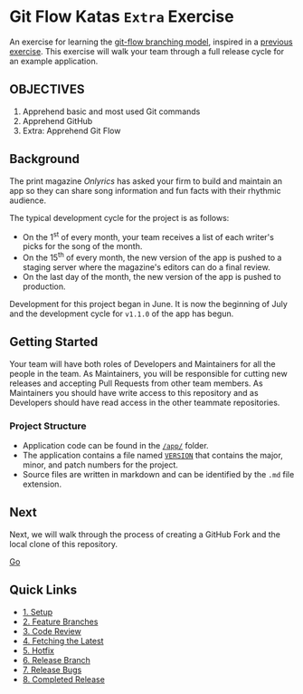 # Git Flow Katas `Extra` Exercise

An exercise for learning the [git-flow branching model](http://nvie.com/posts/a-successful-git-branching-model/), inspired in a [previous exercise](https://github.com/rferri-gr8/git-flow-exercise). This exercise will walk your team through a full release cycle for an example application.

##  OBJECTIVES
1.	Apprehend basic and most used Git commands
2.	Apprehend GitHub
3.	Extra: Apprehend Git Flow


## Background 

The print magazine _Onlyrics_ has asked your firm to build and maintain an app so they can share song information and fun facts with their rhythmic audience.

The typical development cycle for the project is as follows:

- On the 1<sup>st</sup> of every month, your team receives a list of each writer's picks for the song of the month.
- On the 15<sup>th</sup> of every month, the new version of the app is pushed to a staging server where the magazine's editors can do a final review.
- On the last day of the month, the new version of the app is pushed to production.

Development for this project began in June. It is now the beginning of July and the development cycle for `v1.1.0` of the app has begun.

## Getting Started

Your team will have both roles of Developers and Maintainers for all the people in the team. As Maintainers, you will be responsible for cutting new releases and accepting Pull Requests from other team members. As Maintainers you should have write access to this repository and as Developers should have read access in the other teammate repositories.

### Project Structure
* Application code can be found in the [`/app/`](/app/) folder.
* The application contains a file named [`VERSION`](/app/VERSION) that contains the major, minor, and patch numbers for the project.
* Source files are written in markdown and can be identified by the `.md` file extension.

## Next

Next, we will walk through the process of creating a GitHub Fork and the local clone of this repository.

[Go](/walkthrough/1-setup.md)

## Quick Links

- [1. Setup](/walkthrough/1-setup.md)
- [2. Feature Branches](/walkthrough/2-feature-branches.md)
- [3. Code Review](/walkthrough/3-code-review.md)
- [4. Fetching the Latest](/walkthrough/4-fetching-latest.md)
- [5. Hotfix](/walkthrough/5-hotfix.md)
- [6. Release Branch](/walkthrough/6-release-branch.md)
- [7. Release Bugs](/walkthrough/7-release-bugs.md)
- [8. Completed Release](/walkthrough/8-completed-release.md)
